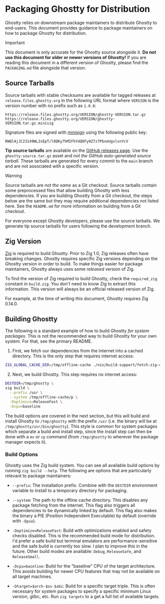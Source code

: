 # Packaging Ghostty for Distribution

Ghostty relies on downstream package maintainers to distribute Ghostty to
end-users. This document provides guidance to package maintainers on how to
package Ghostty for distribution.

> [!IMPORTANT]
>
> This document is only accurate for the Ghostty source alongside it.
> **Do not use this document for older or newer versions of Ghostty!** If
> you are reading this document in a different version of Ghostty, please
> find the `PACKAGING.md` file alongside that version.

## Source Tarballs

Source tarballs with stable checksums are available for tagged releases
at `release.files.ghostty.org` in the following URL format where
`VERSION` is the version number with no prefix such as `1.0.0`:

```
https://release.files.ghostty.org/VERSION/ghostty-VERSION.tar.gz
https://release.files.ghostty.org/VERSION/ghostty-VERSION.tar.gz.minisig
```

Signature files are signed with
[minisign](https://jedisct1.github.io/minisign/)
using the following public key:

```
RWQlAjJC23149WL2sEpT/l0QKy7hMIFhYdQOFy0Z7z7PbneUgvlsnYcV
```

**Tip source tarballs** are available on the
[GitHub releases page](https://github.com/ghostty-org/ghostty/releases/tag/tip).
Use the `ghostty-source.tar.gz` asset and _not the GitHub auto-generated
source tarball_. These tarballs are generated for every commit to
the `main` branch and are not associated with a specific version.

> [!WARNING]
>
> Source tarballs are _not the same_ as a Git checkout. Source tarballs
> contain some preprocessed files that allow building Ghostty with less
> dependencies. If you are building Ghostty from a Git checkout, the
> steps below are the same but they may require additional dependencies
> not listed here. See the `README.md` for more information on building
> from a Git checkout.
>
> For everyone except Ghostty developers, please use the source tarballs.
> We generate tip source tarballs for users following the development
> branch.

## Zig Version

[Zig](https://ziglang.org) is required to build Ghostty. Prior to Zig 1.0,
Zig releases often have breaking changes. Ghostty requires specific Zig versions
depending on the Ghostty version in order to build. To make things easier for
package maintainers, Ghostty always uses some _released_ version of Zig.

To find the version of Zig required to build Ghostty, check the `required_zig`
constant in `build.zig`. You don't need to know Zig to extract this information.
This version will always be an official released version of Zig.

For example, at the time of writing this document, Ghostty requires Zig 0.14.0.

## Building Ghostty

The following is a standard example of how to build Ghostty _for system
packages_. This is not the recommended way to build Ghostty for your
own system. For that, see the primary README.

1. First, we fetch our dependencies from the internet into a cached directory.
   This is the only step that requires internet access:

```sh
ZIG_GLOBAL_CACHE_DIR=/tmp/offline-cache ./nix/build-support/fetch-zig-cache.sh
```

2. Next, we build Ghostty. This step requires no internet access:

```sh
DESTDIR=/tmp/ghostty \
zig build \
  --prefix /usr \
  --system /tmp/offline-cache/p \
  -Doptimize=ReleaseFast \
  -Dcpu=baseline
```

The build options are covered in the next section, but this will build
and install Ghostty to `/tmp/ghostty` with the prefix `/usr` (i.e. the
binary will be at `/tmp/ghostty/usr/bin/ghostty`). This style is common
for system packages which separate a build and install step, since the
install step can then be done with a `mv` or `cp` command (from `/tmp/ghostty`
to wherever the package manager expects it).

### Build Options

Ghostty uses the Zig build system. You can see all available build options by
running `zig build --help`. The following are options that are particularly
relevant to package maintainers:

- `--prefix`: The installation prefix. Combine with the `DESTDIR` environment
  variable to install to a temporary directory for packaging.

- `--system`: The path to the offline cache directory. This disables
  any package fetching from the internet. This flag also triggers all
  dependencies to be dynamically linked by default. This flag also makes
  the binary a PIE (Position Independent Executable) by default (override
  with `-Dpie`).

- `-Doptimize=ReleaseFast`: Build with optimizations enabled and safety checks
  disabled. This is the recommended build mode for distribution. I'd prefer
  a safe build but terminal emulators are performance-sensitive and the
  safe build is currently too slow. I plan to improve this in the future.
  Other build modes are available: `Debug`, `ReleaseSafe`, and `ReleaseSmall`.

- `-Dcpu=baseline`: Build for the "baseline" CPU of the target architecture.
  This avoids building for newer CPU features that may not be available on
  all target machines.

- `-Dtarget=$arch-$os-$abi`: Build for a specific target triple. This is
  often necessary for system packages to specify a specific minimum Linux
  version, glibc, etc. Run `zig targets` to a get a full list of available
  targets.
